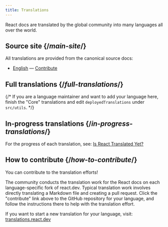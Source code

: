 ```yaml
---
title: Translations
---
```




React docs are translated by the global community into many languages all over the world.



## Source site {/*main-site*/}

All translations are provided from the canonical source docs:

- [English](https://react.dev/) &mdash; [Contribute](https://github.com/reactjs/react.dev/)

## Full translations {/*full-translations*/}

{/* If you are a language maintainer and want to add your language here, finish the "Core" translations and edit `deployedTranslations` under `src/utils`. */}

<LanguageList progress="complete" />

## In-progress translations {/*in-progress-translations*/}

For the progress of each translation, see: [Is React Translated Yet?](https://translations.react.dev/)

<LanguageList progress="in-progress" />

## How to contribute {/*how-to-contribute*/}

You can contribute to the translation efforts! 

The community conducts the translation work for the React docs on each language-specific fork of react.dev. Typical translation work involves directly translating a Markdown file and creating a pull request. Click the "contribute" link above to the GitHub repository for your language, and follow the instructions there to help with the translation effort.

If you want to start a new translation for your language, visit: [translations.react.dev](https://github.com/reactjs/translations.react.dev)